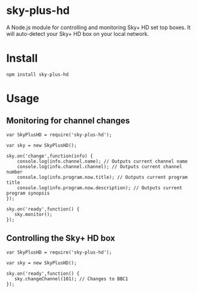 sky-plus-hd
===

A Node.js module for controlling and monitoring Sky+ HD set top boxes. It will auto-detect your Sky+ HD box on your local network.

Install
===
    npm install sky-plus-hd
    
Usage
===

Monitoring for channel changes
---

    var SkyPlusHD = require('sky-plus-hd');
    
    var sky = new SkyPlusHD();
    
    sky.on('change',function(info) {
        console.log(info.channel.name); // Outputs current channel name
        console.log(info.channel.channel); // Outputs current channel number
        console.log(info.program.now.title); // Outputs current program title
        console.log(info.program.now.description); // Outputs current program synopsis
    });
    
    sky.on('ready',function() {
       sky.monitor();
    });
    
    
Controlling the Sky+ HD box
---

    var SkyPlusHD = require('sky-plus-hd');
    
    var sky = new SkyPlusHD();
    
    sky.on('ready',function() {
       sky.changeChannel(101); // Changes to BBC1
    });